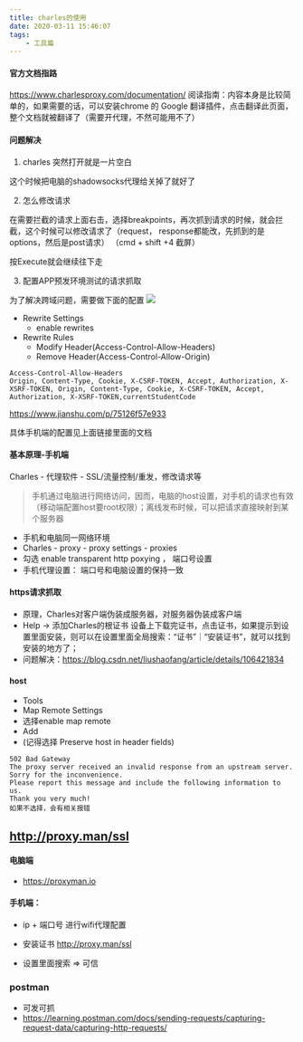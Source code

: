 ```yaml
---
title: charles的使用
date: 2020-03-11 15:46:07
tags:
    - 工具篇
---
```


#### 官方文档指路
https://www.charlesproxy.com/documentation/
阅读指南：内容本身是比较简单的，如果需要的话，可以安装chrome 的 Google 翻译插件，点击翻译此页面，整个文档就被翻译了（需要开代理，不然可能用不了）
#### 问题解决
1. charles 突然打开就是一片空白

这个时候把电脑的shadowsocks代理给关掉了就好了


2. 怎么修改请求

在需要拦截的请求上面右击，选择breakpoints，再次抓到请求的时候，就会拦截，这个时候可以修改请求了（request， response都能改，先抓到的是options，然后是post请求）
（cmd + shift +4 截屏）


按Execute就会继续往下走


3. 配置APP预发环境测试的请求抓取

为了解决跨域问题，需要做下面的配置
![](charles1.png)

- Rewrite Settings
    - enable rewrites
- Rewrite Rules
    - Modify Header(Access-Control-Allow-Headers)
    - Remove Header(Access-Control-Allow-Origin)

```
Access-Control-Allow-Headers
Origin, Content-Type, Cookie, X-CSRF-TOKEN, Accept, Authorization, X-XSRF-TOKEN, Origin, Content-Type, Cookie, X-CSRF-TOKEN, Accept, Authorization, X-XSRF-TOKEN,currentStudentCode
```


https://www.jianshu.com/p/75126f57e933

具体手机端的配置见上面链接里面的文档


#### 基本原理-手机端
Charles - 代理软件 - SSL/流量控制/重发，修改请求等
> 手机通过电脑进行网络访问，因而，电脑的host设置，对手机的请求也有效（移动端配置host要root权限）；离线发布时候，可以把请求直接映射到某个服务器

- 手机和电脑同一网络环境
- Charles - proxy - proxy settings - proxies 
- 勾选 enable transparent http poxying ， 端口号设置
- 手机代理设置： 端口号和电脑设置的保持一致


#### https请求抓取
- 原理，Charles对客户端伪装成服务器，对服务器伪装成客户端
- Help -> 添加Charles的根证书
设备上下载完证书，点击证书，如果提示到设置里面安装，则可以在设置里面全局搜索：“证书”｜“安装证书”，就可以找到安装的地方了；
- 问题解决：https://blog.csdn.net/liushaofang/article/details/106421834


#### host
- Tools 
- Map Remote Settings
- 选择enable map remote
- Add 
- (记得选择 Preserve host in header fields)
```
502 Bad Gateway
The proxy server received an invalid response from an upstream server. Sorry for the inconvenience.
Please report this message and include the following information to us.
Thank you very much!
如果不选择，会有相关报错
```

## http://proxy.man/ssl
#### 电脑端
- https://proxyman.io
#### 手机端：
- ip + 端口号 进行wifi代理配置

- 安装证书 http://proxy.man/ssl

- 设置里面搜索 => 可信

### postman
- 可发可抓
- https://learning.postman.com/docs/sending-requests/capturing-request-data/capturing-http-requests/